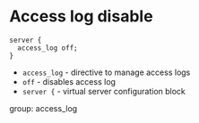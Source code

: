 # Access log disable

```nginx
server {
  access_log off;
}
```

- `access_log` - directive to manage access logs
- `off` - disables access log
- `server {` - virtual server configuration block 

group: access_log


